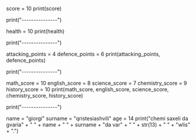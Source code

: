 score = 10 
print(score)

print("---------------")

health = 10
print(health)

print("---------------")

attacking_points = 4
defence_points = 6
print(attacking_points, defence_points)

print("---------------")

math_score = 10
english_score = 8
science_score = 7
chemistry_score = 9
history_score = 10
print(math_score, english_score, science_score, chemistry_score, history_score)

print("---------------")


name = "giorgi"
surname = "qristesiashvili"
age = 14
print("chemi saxeli da gvaria" + " " + name + " " + surname + "da var" + " " + str(13) + " " + "wlis" + ".")
